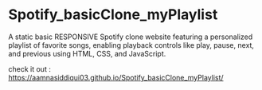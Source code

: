 # Spotify_basicClone_myPlaylist
A static basic RESPONSIVE Spotify clone website featuring a personalized playlist of favorite songs, enabling playback controls like play, pause, next, and previous using HTML, CSS, and JavaScript.

check it out : https://aamnasiddiqui03.github.io/Spotify_basicClone_myPlaylist/
